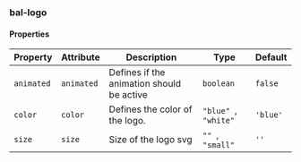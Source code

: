 ### bal-logo
 
#### Properties

| Property   | Attribute  | Description                               | Type                  | Default  |
| ---------- | ---------- | ----------------------------------------- | --------------------- | -------- |
| `animated` | `animated` | Defines if the animation should be active | `boolean`             | `false`  |
| `color`    | `color`    | Defines the color of the logo.            | `"blue" `, ` "white"` | `'blue'` |
| `size`     | `size`     | Size of the logo svg                      | `"" `, ` "small"`     | `''`     |


 